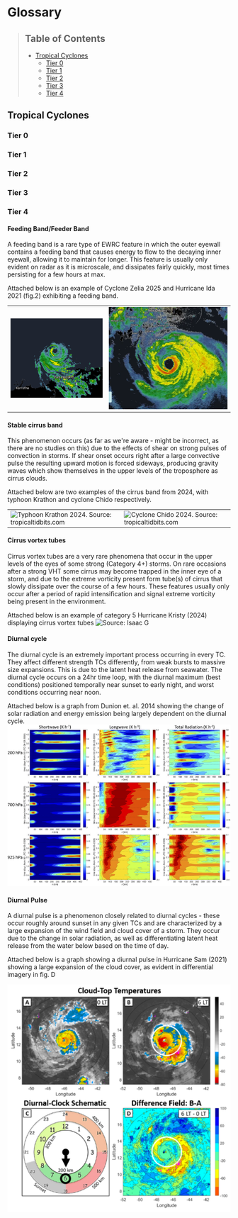 # Glossary

> ## Table of Contents
> - [Tropical Cyclones](#tropical-cyclones)
>   - [Tier 0](#tier-0)
>   - [Tier 1](#tier-1)
>   - [Tier 2](#tier-2)
>   - [Tier 3](#tier-3)
>   - [Tier 4](#tier-4)

## Tropical Cyclones 
### Tier 0 


### Tier 1 


### Tier 2 


### Tier 3 


### Tier 4

#### Feeding Band/Feeder Band
A feeding band is a rare type of EWRC feature in which the outer eyewall contains a feeding band that causes energy to flow to the decaying inner eyewall, allowing it to maintain for longer. This feature is usually only evident on radar as it is microscale, and dissipates fairly quickly, most times persisting for a few hours at max.

Attached below is an example of Cyclone Zelia 2025 and Hurricane Ida 2021 (fig.2) exhibiting a feeding band.

|                                                                                        |                                                                                               |
| -------------------------------------------------------------------------------------- | --------------------------------------------------------------------------------------------- |
| ![Radar loop of cyclone Zelia. Source: Radarscope](images/tier4/feeder%20band%201.gif) | ![Radar image still of Hurricane Ida. Source: Radarscope](images/tier4/feeder%20band%202.png) |

#### Stable cirrus band
This phenomenon occurs (as far as we're aware - might be incorrect, as there are no studies on this) due to the effects of shear on strong pulses of convection in storms. If shear onset occurs right after a large convective pulse the resulting upward motion is forced sideways, producing gravity waves which show themselves in the upper levels of the troposphere as cirrus clouds.

Attached below are two examples of the cirrus band from 2024, with typhoon Krathon and cyclone Chido respectively.

|                                                                                                   |                                                                                                 |
| ------------------------------------------------------------------------------------------------- | ----------------------------------------------------------------------------------------------- |
| ![Typhoon Krathon 2024. Source: tropicaltidbits.com](images/tier4/stable%20cirrus%20band%201.gif) | ![Cyclone Chido 2024. Source: tropicaltidbits.com](images/tier4/stable%20cirrus%20band%202.gif) |
#### Cirrus vortex tubes
Cirrus vortex tubes are a very rare phenomena that occur in the upper levels of the eyes of some strong (Category 4+) storms. On rare occasions after a strong VHT some cirrus may become trapped in the inner eye of a storm, and due to the extreme vorticity present form tube(s) of cirrus that slowly dissipate over the course of a few hours. These features usually only occur after a period of rapid intensification and signal extreme vorticity being present in the environment. 

Attached below is an example of category 5 Hurricane Kristy (2024) displaying cirrus vortex tubes
![Source: Isaac G](images/tier4/cirrus%20vortex%20tubes.gif)

#### Diurnal cycle
The diurnal cycle is an extremely important process occurring in every TC. They affect different strength TCs differently, from weak bursts to massive size expansions. This is due to the latent heat release from seawater. The diurnal cycle occurs on a 24hr time loop, with the diurnal maximum (best conditions) positioned temporally near sunset to early night, and worst conditions occurring near noon.

Attached below is a graph from Dunion et. al. 2014 showing the change of solar radiation and energy emission being largely dependent on the diurnal cycle.
![Source: Dunion et. al. 2014](images/tier4/diurnal%20cycle.png)

#### Diurnal Pulse
A diurnal pulse is a phenomenon closely related to diurnal cycles - these occur roughly around sunset in any given TCs and are characterized by a large expansion of the wind field and cloud cover of a storm. They occur due to the change in solar radiation, as well as differentiating latent heat release from the water below based on the time of day.

Attached below is a graph showing a diurnal pulse in Hurricane Sam (2021) showing a large expansion of the cloud cover, as evident in differential imagery in fig. D

![Diurnal Pulse Example Hurricane Sam (2021). Source: unknown](images/tier4/diurnal%20pulse.png)

